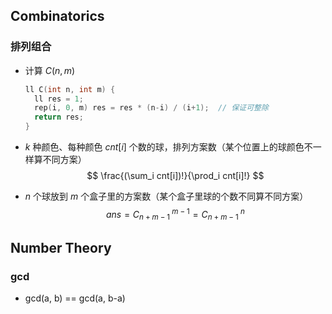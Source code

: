 ## Combinatorics

### 排列组合

- 计算 $C(n, m)$
  ```c++
  ll C(int n, int m) {
  	ll res = 1;
  	rep(i, 0, m) res = res * (n-i) / (i+1);  // 保证可整除
  	return res;
  }
  ```

- $k$ 种颜色、每种颜色 $cnt[i]$ 个数的球，排列方案数（某个位置上的球颜色不一样算不同方案）
  $$
  \frac{(\sum_i cnt[i])!}{\prod_i cnt[i]!}
  $$
  
- $n$ 个球放到 $m$ 个盒子里的方案数（某个盒子里球的个数不同算不同方案）
  $$
  ans = C_{n+m-1}^{\ m-1} = C_{n+m-1}^{\ n}
  $$
  

## Number Theory

### gcd

- gcd(a, b) == gcd(a, b-a)
